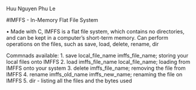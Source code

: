 Huu Nguyen Phu Le

#IMFFS - In-Memory Flat File System

•	Made with C, IMFFS is a flat file system, which contains no directories, and can be kept in a computer’s short-term memory. Can perform operations on the files, such as save, load, delete, rename, dir

  Commnads available:
    1. save local_file_name imffs_file_name; storing your local files onto IMFFS
    2. load imffs_file_name local_file_name; loading from IMFFS onto your system
    3. delete imffs_file_name; removing the file from IMFFS
    4. rename imffs_old_name imffs_new_name; renaming the file on IMFFS
    5. dir - listing all the files and the bytes used
     
